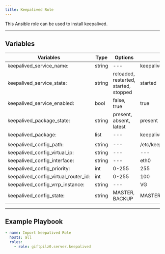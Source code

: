 ```yaml
---
title: Keepalived Role
---
```


This Ansible role can be used to install keepalived.

______________________________________________________________________

## Variables

| Variables                            | Type   | Options                               | Defaults                        |
| ------------------------------------ | ------ | ------------------------------------- | ------------------------------- |
| keepalived_service_name:             | string | ---                                   | keepalived.service              |
| keepalived_service_state:            | string | reloaded, restarted, started, stopped | started                         |
| keepalived_service_enabled:          | bool   | false, true                           | true                            |
| keepalived_package_state:            | string | present, absent, latest               | present                         |
| keepalived_package:                  | list   | ---                                   | keepalived                      |
|                                      |        |                                       |                                 |
| keepalived_config_path:              | string | ---                                   | /etc/keepalived/keepalived.conf |
| keepalived_config_virtual_ip:        | string | ---                                   | ---                             |
| keepalived_config_interface:         | string | ---                                   | eth0                            |
| keepalived_config_priority:          | int    | 0-255                                 | 255                             |
| keepalived_config_virtual_router_id: | int    | 0-255                                 | 100                             |
| keepalived_config_vrrp_instance:     | string | ---                                   | VG                              |
| keepalived_config_state:             | string | MASTER, BACKUP                        | MASTER                          |

______________________________________________________________________

## Example Playbook

```yaml
- name: Import keepalived Role
  hosts: all
  roles:
    - role: giftpilz0.server.keepalived
```
